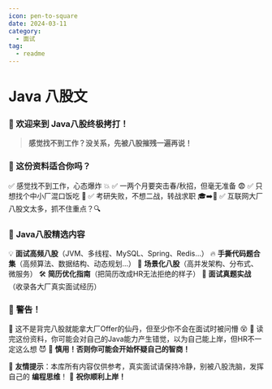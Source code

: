 ```yaml
---
icon: pen-to-square
date: 2024-03-11
category:
  - 面试
tag:
  - readme
---
```

# Java 八股文

### 👋 欢迎来到 **Java八股终极拷打**！

> **感觉找不到工作？没关系，先被八股摧残一遍再说！**

### 📌 这份资料适合你吗？

✅ 感觉找不到工作，心态爆炸 💥
✅ 一两个月要突击春/秋招，但毫无准备 😨
✅ 只想找个中小厂混口饭吃 🍚
✅ 考研失败，不想二战，转战求职 🎓➡️💼
✅ 互联网大厂八股文太多，抓不住重点？🔍

### 🚀 **Java八股精选内容**

💡 **面试高频八股**（JVM、多线程、MySQL、Spring、Redis...）
🔥 **手撕代码题合集**（高频算法、数据结构、动态规划...）
🎯 **场景化八股**（高并发架构、分布式、微服务）
🛠 **简历优化指南**（把简历改成HR无法拒绝的样子）
📢 **面试真题实战**（收录各大厂真实面试经历）

### 🛑 **警告！**

📌 这不是背完八股就能拿大厂Offer的仙丹，但至少你不会在面试时被问懵 😵
📌 读完这份资料，你可能会对自己的Java能力产生错觉，以为自己能上岸，但HR不一定这么想 😈
📌 **慎用！否则你可能会开始怀疑自己的智商！**

📢 **友情提示**：本库所有内容仅供参考，真实面试请保持冷静，别被八股洗脑，发挥自己的 **编程思维**！
 🚀 **祝你顺利上岸！**